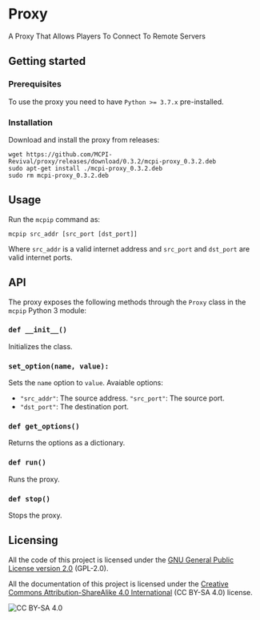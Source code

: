 # Proxy
A Proxy That Allows Players To Connect To Remote Servers

## Getting started
### Prerequisites
To use the proxy you need to have `Python >= 3.7.x` pre-installed.

### Installation
Download and install the proxy from releases:
```shell
wget https://github.com/MCPI-Revival/proxy/releases/download/0.3.2/mcpi-proxy_0.3.2.deb
sudo apt-get install ./mcpi-proxy_0.3.2.deb
sudo rm mcpi-proxy_0.3.2.deb
```

## Usage
Run the `mcpip` command as:
```
mcpip src_addr [src_port [dst_port]]
```
Where `src_addr` is a valid internet address and `src_port` and `dst_port` are valid internet ports.

## API
The proxy exposes the following methods through the `Proxy` class in the `mcpip` Python 3 module:

### `def __init__()`
Initializes the class.

### `set_option(name, value):`
Sets the `name` option to `value`. Avaiable options:
 + `"src_addr"`: The source address.
   `"src_port"`: The source port.
 + `"dst_port"`: The destination port.

### `def get_options()`
Returns the options as a dictionary.

### `def run()`
Runs the proxy.

### `def stop()`
Stops the proxy.

## Licensing
All the code of this project is licensed under the [GNU General Public License version 2.0](https://github.com/MCPI-Devs/proxy/blob/master/LICENSE) (GPL-2.0).

All the documentation of this project is licensed under the [Creative Commons Attribution-ShareAlike 4.0 International](https://creativecommons.org/licenses/by-sa/4.0/) (CC BY-SA 4.0) license.

![CC BY-SA 4.0](https://i.creativecommons.org/l/by-sa/4.0/88x31.png)
